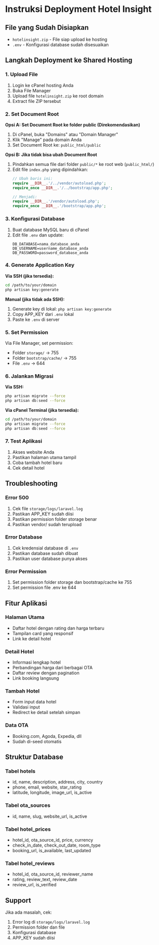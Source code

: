 # Instruksi Deployment Hotel Insight

## File yang Sudah Disiapkan
- `hotelinsight.zip` - File siap upload ke hosting
- `.env` - Konfigurasi database sudah disesuaikan

## Langkah Deployment ke Shared Hosting

### 1. Upload File
1. Login ke cPanel hosting Anda
2. Buka File Manager
3. Upload file `hotelinsight.zip` ke root domain
4. Extract file ZIP tersebut

### 2. Set Document Root
**Opsi A: Set Document Root ke folder public (Direkomendasikan)**
1. Di cPanel, buka "Domains" atau "Domain Manager"
2. Klik "Manage" pada domain Anda
3. Set Document Root ke: `public_html/public`

**Opsi B: Jika tidak bisa ubah Document Root**
1. Pindahkan semua file dari folder `public/*` ke root web (`public_html/`)
2. Edit file `index.php` yang dipindahkan:
   ```php
   // Ubah baris ini:
   require __DIR__.'/../vendor/autoload.php';
   require_once __DIR__.'/../bootstrap/app.php';
   
   // Menjadi:
   require __DIR__.'/vendor/autoload.php';
   require_once __DIR__.'/bootstrap/app.php';
   ```

### 3. Konfigurasi Database
1. Buat database MySQL baru di cPanel
2. Edit file `.env` dan update:
   ```
   DB_DATABASE=nama_database_anda
   DB_USERNAME=username_database_anda  
   DB_PASSWORD=password_database_anda
   ```

### 4. Generate Application Key
**Via SSH (jika tersedia):**
```bash
cd /path/to/your/domain
php artisan key:generate
```

**Manual (jika tidak ada SSH):**
1. Generate key di lokal: `php artisan key:generate`
2. Copy APP_KEY dari `.env` lokal
3. Paste ke `.env` di server

### 5. Set Permission
Via File Manager, set permission:
- Folder `storage/` → 755
- Folder `bootstrap/cache/` → 755
- File `.env` → 644

### 6. Jalankan Migrasi
**Via SSH:**
```bash
php artisan migrate --force
php artisan db:seed --force
```

**Via cPanel Terminal (jika tersedia):**
```bash
cd /path/to/your/domain
php artisan migrate --force
php artisan db:seed --force
```

### 7. Test Aplikasi
1. Akses website Anda
2. Pastikan halaman utama tampil
3. Coba tambah hotel baru
4. Cek detail hotel

## Troubleshooting

### Error 500
1. Cek file `storage/logs/laravel.log`
2. Pastikan APP_KEY sudah diisi
3. Pastikan permission folder storage benar
4. Pastikan vendor/ sudah terupload

### Error Database
1. Cek kredensial database di `.env`
2. Pastikan database sudah dibuat
3. Pastikan user database punya akses

### Error Permission
1. Set permission folder storage dan bootstrap/cache ke 755
2. Set permission file .env ke 644

## Fitur Aplikasi

### Halaman Utama
- Daftar hotel dengan rating dan harga terbaru
- Tampilan card yang responsif
- Link ke detail hotel

### Detail Hotel
- Informasi lengkap hotel
- Perbandingan harga dari berbagai OTA
- Daftar review dengan pagination
- Link booking langsung

### Tambah Hotel
- Form input data hotel
- Validasi input
- Redirect ke detail setelah simpan

### Data OTA
- Booking.com, Agoda, Expedia, dll
- Sudah di-seed otomatis

## Struktur Database

### Tabel hotels
- id, name, description, address, city, country
- phone, email, website, star_rating
- latitude, longitude, image_url, is_active

### Tabel ota_sources  
- id, name, slug, website_url, is_active

### Tabel hotel_prices
- hotel_id, ota_source_id, price, currency
- check_in_date, check_out_date, room_type
- booking_url, is_available, last_updated

### Tabel hotel_reviews
- hotel_id, ota_source_id, reviewer_name
- rating, review_text, review_date
- review_url, is_verified

## Support
Jika ada masalah, cek:
1. Error log di `storage/logs/laravel.log`
2. Permission folder dan file
3. Konfigurasi database
4. APP_KEY sudah diisi
